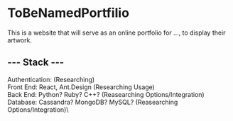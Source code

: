 # ToBeNamedPortfilio
This is a website that will serve as an online portfolio for ..., to display their artwork. 

## --- Stack ---
Authentication: (Researching)\
Front End: React, Ant.Design (Researching Usage)\
Back End: Python? Ruby? C++? (Reasearching Options/Integration)\
Database: Cassandra? MongoDB? MySQL? (Reasearching Options/Integration)\
